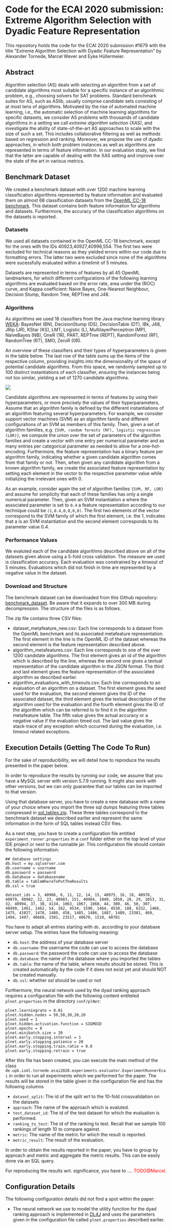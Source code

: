 # Code for the ECAI 2020 submission: Extreme Algorithm Selection with Dyadic Feature Representation

This repository holds the code for the ECAI 2020 submission #1679 with the title "Extreme Algorithm Selection with Dyadic Feature Representation"
by Alexander Tornede, Marcel Wever and Eyke Hüllermeier. 

## Abstract
Algorithm selection (AS) deals with selecting an algorithm from a set of candidate algorithms most suitable for a 
specific instance of an algorithmic problem, e.g., choosing solvers for SAT problems. Standard benchmark suites 
for AS, such as ASlib, usually comprise candidate sets consisting of at most tens of algorithms. Motivated by the 
rise of automated machine learning, i.e., the automatic selection of machine learning algorithms for specific datasets, 
we consider AS problems with thousands of candidate algorithms in a setting we call _extreme algorithm selection (XAS)_, 
and investigate the ability of state-of-the-art AS approaches to scale with the size of such a set. 
This includes collaborative filtering as well as methods based on regression and ranking. 
Moreover, we propose the use of dyadic approaches, in which both problem instances as well as algorithms are represented 
in terms of feature information. In our evaluation study, we find that the latter are capable of dealing with the XAS 
setting and improve over the state of the art in various metrics.

## Benchmark Dataset
We created a benchmark dataset with over 1200 machine learning classification algorithms represented by feature information and evaluated them on almost 68 classification datasets from the [OpenML CC-18 benchmark](https://docs.openml.org/benchmark/#openml-cc18). This dataset contains both feature information for algorithms and datasets. Furthermore, the accuracy of the classification algorithms on the datasets is reported. 

### Datasets
We used all datasets contained in the OpenML CC-18 benchmark, except for the ones with the IDs 40923,40927,40996,554. The first two were excluded for technical reasons as they yielded errors within our code due to formatting errors. The latter two were excluded since none of the algorithms were sucessfully evaluated within a timelimit of 5 minutes.

Datasets are represented in terms of features by all 45 OpenML landmarkers, for which different configurations of the following learning algorithms are evaluated based on the error rate, area under the (ROC) curve, and Kappa coefficient: Naive Bayes, One-Nearest Neighbour, Decision Stump, Random Tree, REPTree and J48.

### Algorithms
As algorithms we used 18 classifiers from the Java machine learning library [WEKA](https://www.cs.waikato.ac.nz/ml/weka/): BayesNet (BN), DecisionStump (DS), DecisionTable (DT), IBk, J48, JRip (JR), KStar (KS), LMT, Logistic (L), MultilayerPerceptron (MP), NaiveBayes (NB), OneR (1R), PART, REPTree (REPT), RandomForest (RF), RandomTree (RT), SMO, ZeroR (0R).

An overview of these classifiers and their types of hyperparameters is given in the table below. The last row of the table sums up the items of the respective column, providing insights into the dimensionality of the space of potential candidate algorithms. From this space, we randomly sampled up to 100 distinct instantiations of each classifier, ensuring the instances being not too similar, yielding a set of 1270 candidate algorithms.

![](img/classifier_table.png)

Candidate algorithms are represented in terms of features by using their hyperparameters, or more precisely the values of their hyperparameters. Assume that an algorithm family is defined by the different instantiations of an algorithm featuring several hyperparameters. For example, we consider support vector machines (SVM) as an algorithm family and different configurations of an SVM as members of this family. Then, given a set of algorithm families, e.g. `{SVM, random forests (RF), logistic regression (LOR)}`, we compute the union over the set of parameters of the algorithm families and create a vector with one entry per numerical parameter and as many entries per categorical parameter as needed to allow for a one-hot-encoding. Furthermore, the feature representation has a binary feature per algorithm family, indicating whether a given candidate algorithm comes from that family or not. Then, when given any candidate algorithm from a known algorithm family, we create the associated feature representation by setting each element in the vector to the respective parameter value while initializing the irrelevant ones with 0.

As an example, consider again the set of algorithm families `{SVM, RF, LOR}` and assume for simplicity that each of these families has only a single numerical parameter. Then, given an SVM instantiation a where the associated parameter is set to `0.4` a feature representation according to our technique could be `(1,0.4,0,0,0,0)`. The first two elements of the vector correspond to the SVM family of which the first element, i.e. the 1, indicates that a is an SVM instantiation and the second element corresponds to its parameter value 0.4.

### Performance Values
We evaluted each of the candidate algorithms described above on all of the datasets given above using a 5-fold cross validation. The measure we used is classification accuracy. Each evaluation was constrained by a timeout of 5 minutes. Evaluations which did not finish in time are represented by a negative value in the dataset.


### Download and Structure
The benchmark dataset can be downloaded from this Github repository: [benchmark_dataset](benchmark_dataset.zip). Be aware that it expands to over 300 MB during decompression. The structure of the files is as follows. 

The zip file contains three CSV files:
* dataset_metafeature_new.csv: Each line corresponds to a dataset from the OpenML benchmark and its associated metafeature representation. The first element in the line is the OpenML ID of the dataset whereas the second element is the feature representation described above.
* algorithm_metafeatures.csv: Each line corresponds to one of the over 1200 candidate algorithms. The first element gives an id of the algorithm which is described by the line, whereas the second one gives a textual representation of the candidate algorithm in the JSON format. The third and last element gives the feature representation of the associated algorithm as described earlier.
* algorithm_evaluations_with_timeouts.csv: Each line corresponds to an evaluation of an algorithm on a dataset. The first element gives the seed used for the evaluation, the second element gives the ID of the associated dataset, the third element gives the textual description of the algorithm used for the evaluation and the fourth element gives the ID of the algorithm which can be referred to to find it in the algorithm metafeature table. The fifth value gives the actual accuracy or a negative value if the evaluation timed out. The last value gives the stack-trace of any exception which occurred during the evaluation, i.e. timeout related exceptions.

## Execution Details (Getting The Code To Run)
For the sake of reproducibility, we will detail how to reproduce the results presented in the paper below. 

In order to reproduce the results by running our code, we assume that you have a MySQL server with version 5.7.9 running. It might also work with other versions, but we can only guarantee that our tables can be imported to that version. 

Using that database server, you have to create a new database with a name of your choice where you import the three sql dumps featuring three tables compressed in [sql_tables.zip](sql_tables.zip). These three tables correspond to the benchmark dataset we described earlier and represent the same information in the form of SQL tables instead CSV files.

As a next step, you have to create a configuration file entitled `experiment_runner.properties` in a `conf` folder either on the top level of your IDE project or next to the runnable jar. This configuration file should contain the following information:

```
## database settings
db.host = my.sqlserver.com
db.username = username
db.password = password
db.database = databasename
db.table = tableWhereToPutTheResults
db.ssl = true

dataset_ids = 3, 40966, 6, 11, 12, 14, 15, 40975, 16, 18, 40978, 40979, 40982, 22, 23, 40983, 151, 40984, 1049, 1050, 28, 29, 1053, 31, 32, 40994, 37, 38, 4134, 1063, 1067, 1068, 44, 300, 46, 50, 307, 40499, 1461, 1462, 54, 182, 4534, 1590, 1464, 4538, 188, 6332, 1468, 1475, 41027, 1478, 1480, 458, 1485, 1486, 1487, 1489, 23381, 469, 1494, 1497, 40668, 1501, 23517, 40670, 1510, 40701
```

You have to adapt all entries starting with `db.` according to your database server setup. The entries have the following meaning:
* `db.host`: the address of your database server
* `db.username`: the username the code can use to access the database
* `db.password`: the password the code can use to access the database
* `db.database`: the name of the database where you imported the tables
* `db.table`: the name of the table, where results should be stored. This is created automatically by the code if it does not exist yet and should NOT be created manually.
* `db.ssl`: whether ssl should be used or not

Furthermore, the neural network used by the dyad ranking approach requires a configuration file with the following content entiteled `plnet.properties` in the directory `conf/plNet`:
```
plnet.learningrate = 0.01
plnet.hidden.nodes = 50,50,30,20,20
plnet.seed = 1
plnet.hidden.activation.function = SIGMOID
plnet.epochs = 0
plnet.minibatch.size = 20
plnet.early.stopping.interval = 1
plnet.early.stopping.patience = 20
plnet.early.stopping.train.ratio = 0.8
plnet.early.stopping.retrain = true
```

After this file has been created, you can execute the main method of the class `de.upb.isml.tornede.ecai2020.experiments.evaluator.ExperimentRunnerEcai` in order to run all experiments which we performed for the paper. The results will be stored in the table given in the configuration file and has the following columns 

* `dataset_split`: The id of the split wrt to the 10-fold crossvalidation on the datasets
* `approach`: The name of the approach which is evaluted.
* `test_dataset_id`: The id of the test dataset for which the evaluation is performed.
* `ranking_to_test`: The id of the ranking to test. Recall that we sample 100 rankings of length 10 to compare against.
* `metric`: The name of the metric for which the result is reported.
* `metric_result`: The result of the evaluation.

In order to obtain the results reported in the paper, you have to group by approach and metric and aggregate the metric results. This can be easily done via an SQL query.

For reproducing the results wrt. significance, you have to .... <span style="color:red">TODO@Marcel</span>.



## Configuration Details
The following configuration details did not find a spot within the paper: 
* The neural network we use to model the utility function for the dyad ranking approach is implemented in [DL4J](https://deeplearning4j.org/) and uses the parameters given in the configuration file called `plnet.properties` described earlier.